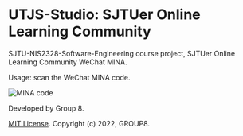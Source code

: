 # UTJS-Studio: SJTUer Online Learning Community

SJTU-NIS2328-Software-Engineering course project, SJTUer Online Learning Community WeChat MINA.

Usage: scan the WeChat MINA code.

![MINA code](https://s3.bmp.ovh/imgs/2022/05/22/8896668ae5992543.jpg)

Developed by Group 8.

[MIT License](https://opensource.org/licenses/MIT). Copyright (c) 2022, GROUP8.
